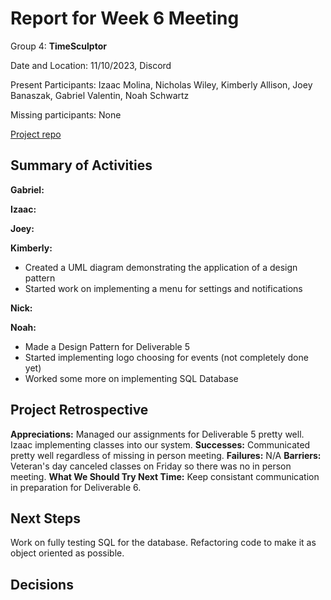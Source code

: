 # Report for Week 6 Meeting

Group 4: **TimeSculptor**

Date and Location: 11/10/2023, Discord

Present Participants: Izaac Molina, Nicholas Wiley, Kimberly Allison, Joey Banaszak, Gabriel Valentin, Noah Schwartz

Missing participants: None

[Project repo](https://github.com/nickw409/TimeSculptor)

## **Summary of Activities**

**Gabriel:**


**Izaac:**


**Joey:**


**Kimberly:**
- Created a UML diagram demonstrating the application of a design pattern         
- Started work on implementing a menu for settings and notifications

**Nick:**


**Noah:**
- Made a Design Pattern for Deliverable 5
- Started implementing logo choosing for events (not completely done yet)
- Worked some more on implementing SQL Database


## **Project Retrospective**

**Appreciations:** 
Managed our assignments for Deliverable 5 pretty well.
Izaac implementing classes into our system.
**Successes:**
Communicated pretty well regardless of missing in person meeting.
**Failures:** 
N/A
**Barriers:** 
Veteran's day canceled classes on Friday so there was no in person meeting.
**What We Should Try Next Time:**
Keep consistant communication in preparation for Deliverable 6.
## **Next Steps**
Work on fully testing SQL for the database.
Refactoring code to make it as object oriented as possible.

## **Decisions**
